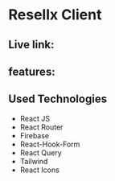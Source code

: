 # Resellx Client

## Live link:

## features:

## Used Technologies

- React JS
- React Router
- Firebase
- React-Hook-Form
- React Query
- Tailwind
- React Icons
